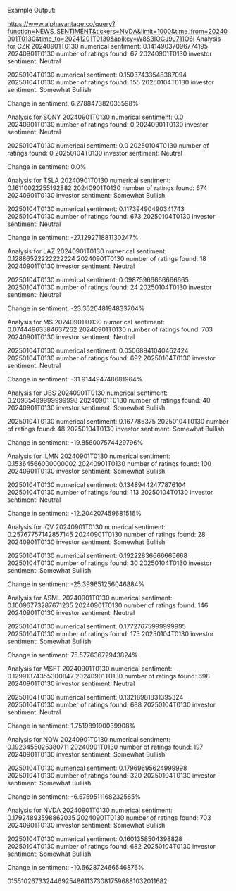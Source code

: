 Example Output: 

https://www.alphavantage.co/query?function=NEWS_SENTIMENT&tickers=NVDA&limit=1000&time_from=20240901T0130&time_to=20241201T0130&apikey=W8S3IOCJ9J711O6I
Analysis for CZR
20240901T0130 numerical sentiment: 0.14149037096774195
20240901T0130 number of ratings found: 62
20240901T0130 investor sentiment: Neutral

20250104T0130 numerical sentiment: 0.15037433548387094
20250104T0130 number of ratings found: 155
20250104T0130 investor sentiment: Somewhat Bullish

Change in sentiment: 6.278847382035598%


Analysis for SONY
20240901T0130 numerical sentiment: 0.0
20240901T0130 number of ratings found: 0
20240901T0130 investor sentiment: Neutral

20250104T0130 numerical sentiment: 0.0
20250104T0130 number of ratings found: 0
20250104T0130 investor sentiment: Neutral

Change in sentiment: 0.0%


Analysis for TSLA
20240901T0130 numerical sentiment: 0.16110022255192882
20240901T0130 number of ratings found: 674
20240901T0130 investor sentiment: Somewhat Bullish

20250104T0130 numerical sentiment: 0.11739490490341743
20250104T0130 number of ratings found: 673
20250104T0130 investor sentiment: Neutral

Change in sentiment: -27.129271881130247%


Analysis for LAZ
20240901T0130 numerical sentiment: 0.12886522222222224
20240901T0130 number of ratings found: 18
20240901T0130 investor sentiment: Neutral

20250104T0130 numerical sentiment: 0.09875966666666665
20250104T0130 number of ratings found: 24
20250104T0130 investor sentiment: Neutral

Change in sentiment: -23.362048194833704%


Analysis for MS
20240901T0130 numerical sentiment: 0.07444963584637262
20240901T0130 number of ratings found: 703
20240901T0130 investor sentiment: Neutral

20250104T0130 numerical sentiment: 0.05068941040462424
20250104T0130 number of ratings found: 692
20250104T0130 investor sentiment: Neutral

Change in sentiment: -31.914494748681964%


Analysis for UBS
20240901T0130 numerical sentiment: 0.20935489999999998
20240901T0130 number of ratings found: 40
20240901T0130 investor sentiment: Somewhat Bullish

20250104T0130 numerical sentiment: 0.167785375
20250104T0130 number of ratings found: 48
20250104T0130 investor sentiment: Somewhat Bullish

Change in sentiment: -19.856007574429796%


Analysis for ILMN
20240901T0130 numerical sentiment: 0.15364566000000002
20240901T0130 number of ratings found: 100
20240901T0130 investor sentiment: Somewhat Bullish

20250104T0130 numerical sentiment: 0.13489442477876104
20250104T0130 number of ratings found: 113
20250104T0130 investor sentiment: Neutral

Change in sentiment: -12.204207459681516%


Analysis for IQV
20240901T0130 numerical sentiment: 0.25767757142857145
20240901T0130 number of ratings found: 28
20240901T0130 investor sentiment: Somewhat Bullish

20250104T0130 numerical sentiment: 0.19222836666666668
20250104T0130 number of ratings found: 30
20250104T0130 investor sentiment: Somewhat Bullish

Change in sentiment: -25.399651256046884%


Analysis for ASML
20240901T0130 numerical sentiment: 0.10096773287671235
20240901T0130 number of ratings found: 146
20240901T0130 investor sentiment: Neutral

20250104T0130 numerical sentiment: 0.17727675999999995
20250104T0130 number of ratings found: 175
20250104T0130 investor sentiment: Somewhat Bullish

Change in sentiment: 75.57763672943824%


Analysis for MSFT
20240901T0130 numerical sentiment: 0.12991374355300847
20240901T0130 number of ratings found: 698
20240901T0130 investor sentiment: Neutral

20250104T0130 numerical sentiment: 0.13218981831395324
20250104T0130 number of ratings found: 688
20250104T0130 investor sentiment: Neutral

Change in sentiment: 1.751989190039908%


Analysis for NOW
20240901T0130 numerical sentiment: 0.1923455025380711
20240901T0130 number of ratings found: 197
20240901T0130 investor sentiment: Somewhat Bullish

20250104T0130 numerical sentiment: 0.17969695624999998
20250104T0130 number of ratings found: 320
20250104T0130 investor sentiment: Somewhat Bullish

Change in sentiment: -6.5759511168232585%


Analysis for NVDA
20240901T0130 numerical sentiment: 0.17924893598862035
20240901T0130 number of ratings found: 703
20240901T0130 investor sentiment: Somewhat Bullish

20250104T0130 numerical sentiment: 0.1601358504398828
20250104T0130 number of ratings found: 682
20250104T0130 investor sentiment: Somewhat Bullish

Change in sentiment: -10.662872466546876%


  015510267332446925486113730817596881032011682
